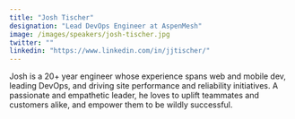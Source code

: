 ```yaml
---
title: "Josh Tischer"
designation: "Lead DevOps Engineer at AspenMesh"
image: /images/speakers/josh-tischer.jpg
twitter: ""
linkedin: "https://www.linkedin.com/in/jjtischer/"
---
```


Josh is a 20+ year engineer whose experience spans web and mobile dev, leading DevOps, and driving site performance and reliability initiatives. A passionate and empathetic leader, he loves to uplift teammates and customers alike, and empower them to be wildly successful.
